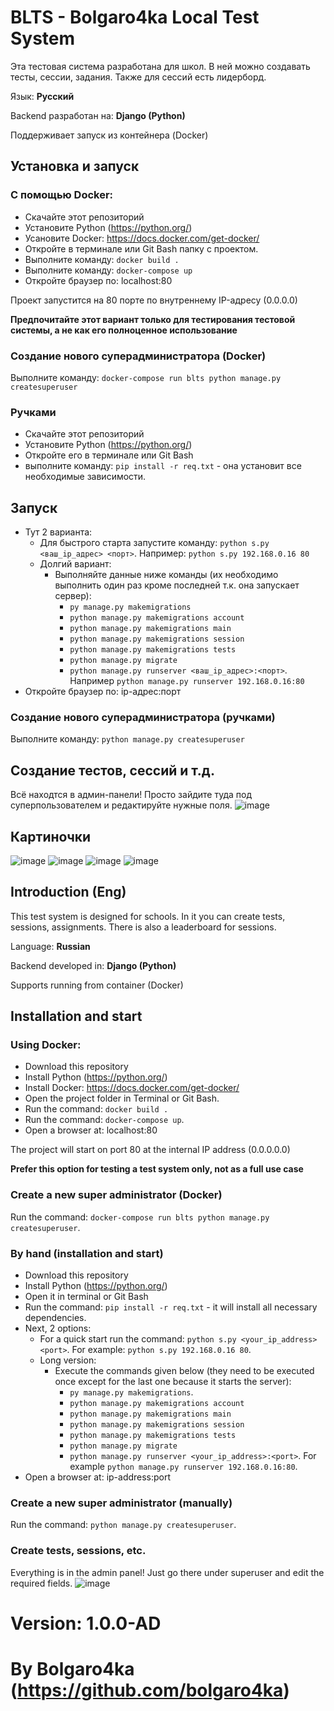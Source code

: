 # BLTS - Bolgaro4ka Local Test System

Эта тестовая система разработана для школ. В ней можно создавать тесты, сессии, задания. Также для сессий есть лидерборд.

Язык: **Русский**

Backend разработан на: **Django (Python)**

Поддерживает запуск из контейнера (Docker)

## Установка и запуск

### С помощью Docker:
- Скачайте этот репозиторий
- Установите Python (https://python.org/)
- Усановите Docker: https://docs.docker.com/get-docker/
- Откройте в терминале или Git Bash папку с проектом.
- Выполните команду: `docker build .`
- Выполните команду: `docker-compose up`
- Откройте браузер по: localhost:80

Проект запустится на 80 порте по внутреннему IP-адресу (0.0.0.0)

**Предпочитайте этот вариант только для тестирования тестовой системы, а не как его полноценное использование**

### Создание нового суперадминистратора (Docker)
Выполните команду: `docker-compose run blts python manage.py createsuperuser`

### Ручками
- Скачайте этот репозиторий
- Установите Python (https://python.org/)
- Откройте его в терминале или Git Bash
- выполните команду: `pip install -r req.txt` - она установит все необходимые зависимости.

## Запуск
- Тут 2 варианта:
  - Для быстрого старта запустите команду: `python s.py <ваш_ip_адрес> <порт>`. Например: `python s.py 192.168.0.16 80`
  - Долгий вариант:
      - Выполняйте данные ниже команды (их необходимо выполнить один раз кроме последней т.к. она запускает сервер):
          - `py manage.py makemigrations`
          - `python manage.py makemigrations account`
          - `python manage.py makemigrations main`
          - `python manage.py makemigrations session`
          - `python manage.py makemigrations tests`
          - `python manage.py migrate`
          - `python manage.py runserver <ваш_ip_адрес>:<порт>`. Например `python manage.py runserver 192.168.0.16:80`
- Откройте браузер по: ip-адрес:порт

### Создание нового суперадминистратора (ручками)
Выполните команду: `python manage.py createsuperuser`

## Создание тестов, сессий и т.д.
Всё находтся в админ-панели! Просто зайдите туда под суперпользователем и редактируйте нужные поля.
![image](https://github.com/bolgaro4ka/BLTS/assets/123888141/b346ec3a-fe34-4af8-b3de-1c67539f4b9a)

## Картиночки
![image](https://github.com/bolgaro4ka/BLTS/assets/123888141/c14ac17f-59cc-4036-8c7c-eb0c61cb1b5f)
![image](https://github.com/bolgaro4ka/BLTS/assets/123888141/742b8c85-dcca-4b2d-9fea-0862e8cfad62)
![image](https://github.com/bolgaro4ka/BLTS/assets/123888141/aa2ef3bd-5c38-4c26-af60-a9e249c65d91)
![image](https://github.com/bolgaro4ka/BLTS/assets/123888141/09ef5e22-5019-434f-a4b6-e20417fe2a03)


## Introduction (Eng)
This test system is designed for schools. In it you can create tests, sessions, assignments. There is also a leaderboard for sessions.

Language: **Russian**

Backend developed in: **Django (Python)**

Supports running from container (Docker)

## Installation and start

### Using Docker:
- Download this repository
- Install Python (https://python.org/)
- Install Docker: https://docs.docker.com/get-docker/
- Open the project folder in Terminal or Git Bash.
- Run the command: `docker build .`
- Run the command: `docker-compose up`.
- Open a browser at: localhost:80

The project will start on port 80 at the internal IP address (0.0.0.0.0)

**Prefer this option for testing a test system only, not as a full use case**

### Create a new super administrator (Docker)
Run the command: `docker-compose run blts python manage.py createsuperuser`.

### By hand (installation and start)
- Download this repository
- Install Python (https://python.org/)
- Open it in terminal or Git Bash
- Run the command: `pip install -r req.txt` - it will install all necessary dependencies.
- Next, 2 options:
  - For a quick start run the command: `python s.py <your_ip_address> <port>`. For example: `python s.py 192.168.0.16 80`.
  - Long version:
      - Execute the commands given below (they need to be executed once except for the last one because it starts the server):
          - `py manage.py makemigrations`.
          - `python manage.py makemigrations account`
          - `python manage.py makemigrations main`
          - `python manage.py makemigrations session`
          - `python manage.py makemigrations tests`
          - `python manage.py migrate`
          - `python manage.py runserver <your_ip_address>:<port>`. For example `python manage.py runserver 192.168.0.16:80`.
- Open a browser at: ip-address:port

### Create a new super administrator (manually)
Run the command: `python manage.py createsuperuser`.

### Create tests, sessions, etc.
Everything is in the admin panel! Just go there under superuser and edit the required fields.
![image](https://github.com/bolgaro4ka/BLTS/assets/123888141/b346ec3a-fe34-4af8-b3de-1c67539f4b9a)

# Version: 1.0.0-AD
# By Bolgaro4ka (https://github.com/bolgaro4ka)

